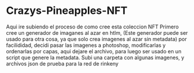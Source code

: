 # Crazys-Pineapples-NFT
Aqui ire subiendo el proceso de como cree esta coleccion NFT
Primero cree un generador de imaganes al azar en htlm, (Este generador puede ser usado para otra cosa, ya que solo crea imagenes al azar sin metadata)
por facilididad, decidi pasar las imagenes a photoshop, modificarlas y ordenarlas por capas, aqui dejare el archivo, para luego ser usado en un script que genere la metadata.
Subi una carpeta con algunas imagenes, y archivos json de prueba para la red de rinkeny
